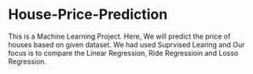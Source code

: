 # House-Price-Prediction
This is a Machine Learning Project. Here, We will predict the price of houses based on given dataset.
We had used Suprvised Learing and Our focus is to compare the Linear Regression, Ride Regressioin and Losso Regression.
